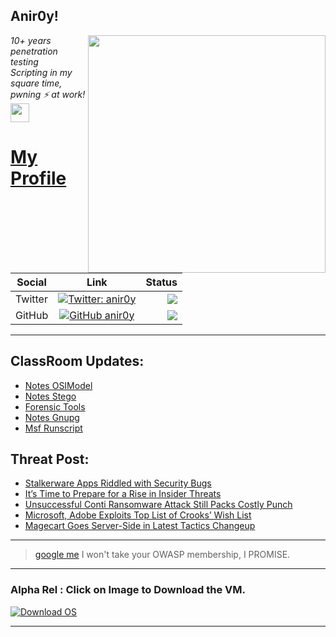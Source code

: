<h2>Anir0y!</h2>
<img align='right' src="https://github-readme-stats.vercel.app/api?username=anir0y&show_icons=true&theme=dark" width="380">
<p><em>10+ years penetration testing<br>
  Scripting in my square time, pwning ⚡ at work!<img src="https://media.giphy.com/media/WUlplcMpOCEmTGBtBW/giphy.gif" width="30"> 
</em></p>



# [My Profile](https://anir0y.in/refer=githubreadme)

| Social   |      Link      | Status|
|----------|:-------------:|--:|
| Twitter |  [![Twitter: anir0y](https://img.shields.io/twitter/follow/anir0y?label=Follow%20me&style=plastic)](https://twitter.com/anir0y)| ![](https://img.shields.io/badge/Status-Online-blue)|
| GitHub |    [![GitHub anir0y](https://img.shields.io/github/followers/anir0y?label=Fork%20me&style=plastic)](https://github.com/anir0y)   | ![](https://img.shields.io/badge/Status-Online-blue)|


---

## ClassRoom Updates:

<!-- CLASS:START -->
- [Notes OSIModel](https://classroom.anir0y.in/post/notes-osimodel/)
- [Notes Stego](https://classroom.anir0y.in/post/notes-stego/)
- [Forensic Tools](https://classroom.anir0y.in/post/ref-forensic/)
- [Notes Gnupg](https://classroom.anir0y.in/post/notes-gnupg/)
- [Msf Runscript](https://classroom.anir0y.in/post/msf-runscript/)
<!-- CLASS:END -->

## Threat Post:

<!-- THREAT:START -->
- [Stalkerware Apps Riddled with Security Bugs](https://threatpost.com/stalkerware-apps-security-bugs/166274/)
- [It’s Time to Prepare for a Rise in Insider Threats](https://threatpost.com/prepare-rise-insider-threats/166272/)
- [Unsuccessful Conti Ransomware Attack Still Packs Costly Punch](https://threatpost.com/conti-ransomware-fail-costly/166263/)
- [Microsoft, Adobe Exploits Top List of Crooks’ Wish List](https://threatpost.com/top-microsoft-adobe-exploits-list/166241/)
- [Magecart Goes Server-Side in Latest Tactics Changeup](https://threatpost.com/magecart-server-side-itactics-changeup/166242/)
<!-- THREAT:END -->
---


> [google me](https://google.com/search?q=@anir0y) I won't take your OWASP membership, I PROMISE. 

---
### Alpha Rel : Click on Image to Download the VM.
[![Download OS](https://i.imgur.com/4RUjCIA.png)](https://sourceforge.net/projects/classroom-os/files/latest/download)

---


